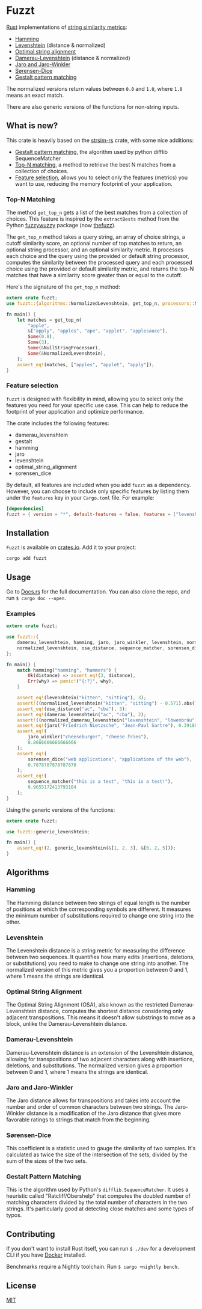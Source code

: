 # Fuzzt

[Rust](https://www.rust-lang.org) implementations of
[string similarity metrics]:

- [Hamming](#hamming)
- [Levenshtein](#levenshtein) (distance & normalized)
- [Optimal string alignment](#optimal-string-alignment)
- [Damerau-Levenshtein](#damerau-levenshtein) (distance & normalized)
- [Jaro and Jaro-Winkler](#jaro-and-jaro-winkler)
- [Sørensen-Dice](#sørensen-dice)
- [Gestalt pattern matching](#gestalt-pattern-matching)

The normalized versions return values between `0.0` and `1.0`, where `1.0` means
an exact match.

There are also generic versions of the functions for non-string inputs.

## What is new?

This crate is heavily based on the
[strsim-rs](https://github.com/rapidfuzz/strsim-rs) crate, with some nice
additions:

- [Gestalt pattern matching](#gestalt-pattern-matching), the algorithm used by
  python difflib SequenceMatcher
- [Top-N matching](#top-n-matching), a method to retrieve the best N matches
  from a collection of choices.
- [Feature selection](#feature-selection), allows you to select only the
  features (metrics) you want to use, reducing the memory footprint of your
  application.

### Top-N Matching

The method `get_top_n` gets a list of the best matches from a collection of
choices. This feature is inspired by the `extractBests` method from the Python
[fuzzywuzzy](https://github.com/seatgeek/fuzzywuzzy) package (now
[thefuzz](https://github.com/seatgeek/thefuzz)).

The `get_top_n` method takes a query string, an array of choice strings, a
cutoff similarity score, an optional number of top matches to return, an
optional string processor, and an optional similarity metric. It processes each
choice and the query using the provided or default string processor, computes
the similarity between the processed query and each processed choice using the
provided or default similarity metric, and returns the top-N matches that have a
similarity score greater than or equal to the cutoff.

Here's the signature of the `get_top_n` method:

```rust
extern crate fuzzt;
use fuzzt::{algorithms::NormalizedLevenshtein, get_top_n, processors::NullStringProcessor};

fn main() {
    let matches = get_top_n(
        "apple",
        &["apply", "apples", "ape", "applet", "applesauce"],
        Some(0.8),
        Some(3),
        Some(&NullStringProcessor),
        Some(&NormalizedLevenshtein),
    );
    assert_eq!(matches, ["apples", "applet", "apply"]);
}
```

### Feature selection

`fuzzt` is designed with flexibility in mind, allowing you to select only the
features you need for your specific use case. This can help to reduce the
footprint of your application and optimize performance.

The crate includes the following features:

- damerau_levenshtein
- gestalt
- hamming
- jaro
- levenshtein
- optimal_string_alignment
- sorensen_dice

By default, all features are included when you add `fuzzt` as a dependency.
However, you can choose to include only specific features by listing them under
the `features` key in your `Cargo.toml` file. For example:

```toml
[dependencies]
fuzzt = { version = "*", default-features = false, features = ["levenshtein", "jaro"] }
```

## Installation

`Fuzzt` is available on [crates.io](https://crates.io/crates/fuzzt). Add it to
your project:

```sh
cargo add fuzzt
```

## Usage

Go to [Docs.rs](https://docs.rs/fuzzt/) for the full documentation. You can also
clone the repo, and run `$ cargo doc --open`.

### Examples

```rust
extern crate fuzzt;

use fuzzt::{
    damerau_levenshtein, hamming, jaro, jaro_winkler, levenshtein, normalized_damerau_levenshtein,
    normalized_levenshtein, osa_distance, sequence_matcher, sorensen_dice,
};

fn main() {
    match hamming("hamming", "hammers") {
        Ok(distance) => assert_eq!(3, distance),
        Err(why) => panic!("{:?}", why),
    }

    assert_eq!(levenshtein("kitten", "sitting"), 3);
    assert!((normalized_levenshtein("kitten", "sitting") - 0.571).abs() < 0.001);
    assert_eq!(osa_distance("ac", "cba"), 3);
    assert_eq!(damerau_levenshtein("ac", "cba"), 2);
    assert!((normalized_damerau_levenshtein("levenshtein", "löwenbräu") - 0.272).abs() < 0.001);
    assert_eq!(jaro("Friedrich Nietzsche", "Jean-Paul Sartre"), 0.3918859649122807);
    assert_eq!(
        jaro_winkler("cheeseburger", "cheese fries"),
        0.8666666666666666
    );
    assert_eq!(
        sorensen_dice("web applications", "applications of the web"),
        0.7878787878787878
    );
    assert_eq!(
        sequence_matcher("this is a test", "this is a test!"),
        0.9655172413793104
    );
}
```

Using the generic versions of the functions:

```rust
extern crate fuzzt;

use fuzzt::generic_levenshtein;

fn main() {
    assert_eq!(2, generic_levenshtein(&[1, 2, 3], &[0, 2, 5]));
}
```

## Algorithms

### Hamming

The Hamming distance between two strings of equal length is the number of
positions at which the corresponding symbols are different. It measures the
minimum number of substitutions required to change one string into the other.

### Levenshtein

The Levenshtein distance is a string metric for measuring the difference between
two sequences. It quantifies how many edits (insertions, deletions, or
substitutions) you need to make to change one string into another. The
normalized version of this metric gives you a proportion between 0 and 1, where
1 means the strings are identical.

### Optimal String Alignment

The Optimal String Alignment (OSA), also known as the restricted
Damerau-Levenshtein distance, computes the shortest distance considering only
adjacent transpositions. This means it doesn't allow substrings to move as a
block, unlike the Damerau-Levenshtein distance.

### Damerau-Levenshtein

Damerau-Levenshtein distance is an extension of the Levenshtein distance,
allowing for transpositions of two adjacent characters along with insertions,
deletions, and substitutions. The normalized version gives a proportion between
0 and 1, where 1 means the strings are identical.

### Jaro and Jaro-Winkler

The Jaro distance allows for transpositions and takes into account the number
and order of common characters between two strings. The Jaro-Winkler distance is
a modification of the Jaro distance that gives more favorable ratings to strings
that match from the beginning.

### Sørensen-Dice

This coefficient is a statistic used to gauge the similarity of two samples.
It's calculated as twice the size of the intersection of the sets, divided by
the sum of the sizes of the two sets.

### Gestalt Pattern Matching

This is the algorithm used by Python's `difflib.SequenceMatcher`. It uses a
heuristic called "Ratcliff/Obershelp" that computes the doubled number of
matching characters divided by the total number of characters in the two
strings. It's particularly good at detecting close matches and some types of
typos.

## Contributing

If you don't want to install Rust itself, you can run `$ ./dev` for a
development CLI if you have [Docker] installed.

Benchmarks require a Nightly toolchain. Run `$ cargo +nightly bench`.

## License

[MIT](https://github.com/luizvbo/fuzzt/blob/main/LICENSE)

[string similarity metrics]: http://en.wikipedia.org/wiki/String_metric
[Damerau-Levenshtein]: http://en.wikipedia.org/wiki/Damerau%E2%80%93Levenshtein_distance
[Jaro and Jaro-Winkler]: http://en.wikipedia.org/wiki/Jaro%E2%80%93Winkler_distance
[Levenshtein]: http://en.wikipedia.org/wiki/Levenshtein_distance
[Hamming]: http://en.wikipedia.org/wiki/Hamming_distance
[Optimal string alignment]: https://en.wikipedia.org/wiki/Damerau%E2%80%93Levenshtein_distance#Optimal_string_alignment_distance
[Sørensen-Dice]: http://en.wikipedia.org/wiki/S%C3%B8rensen%E2%80%93Dice_coefficient
[Gestalt pattern matching]: https://en.wikipedia.org/wiki/Gestalt_pattern_matching
[Docker]: https://docs.docker.com/engine/installation/
